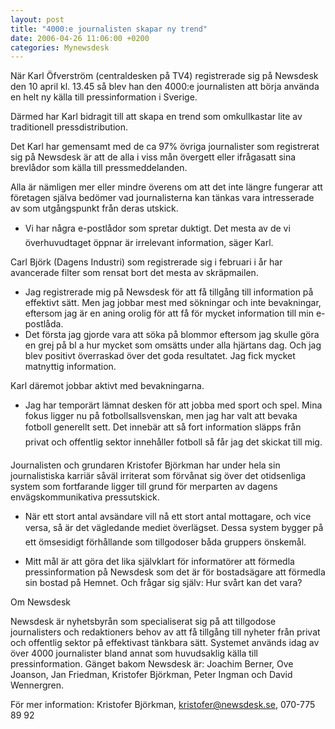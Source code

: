 ```yaml
---
layout: post
title: "4000:e journalisten skapar ny trend"
date: 2006-04-26 11:06:00 +0200
categories: Mynewsdesk
---
```

 När Karl Öfverström (centraldesken på TV4) registrerade sig på Newsdesk den 10 april kl. 13.45 så blev han den 4000:e journalisten att börja använda en helt ny källa till pressinformation i Sverige.

Därmed har Karl bidragit till att skapa en trend som omkullkastar lite av traditionell pressdistribution. 

Det Karl har gemensamt med de ca 97% övriga journalister som registrerat sig på Newsdesk är att de alla i viss mån övergett eller ifrågasatt sina brevlådor som källa till pressmeddelanden.

Alla är nämligen mer eller mindre överens om att det inte längre fungerar att företagen själva bedömer vad journalisterna kan tänkas vara intresserade av som utgångspunkt från deras utskick. 

- Vi har några e-postlådor som spretar duktigt. Det mesta av de vi överhuvudtaget öppnar är irrelevant information, säger Karl. 

Carl Björk (Dagens Industri) som registrerade sig i februari i år har avancerade filter som rensat bort det mesta av skräpmailen. 

- Jag registrerade mig på Newsdesk för att få tillgång till information på effektivt sätt. Men jag jobbar mest med sökningar och inte bevakningar, eftersom jag är en aning orolig för att få för mycket information till min e-postlåda.
- Det första jag gjorde vara att söka på blommor eftersom jag skulle göra en grej på bl a hur mycket som omsätts under alla hjärtans dag. Och jag blev positivt överraskad över det goda resultatet. Jag fick mycket matnyttig information. 

Karl däremot jobbar aktivt med bevakningarna. 

- Jag har temporärt lämnat desken för att jobba med sport och spel. Mina fokus ligger nu på fotbollsallsvenskan, men jag har valt att bevaka fotboll generellt sett. Det innebär att så fort information släpps från privat och offentlig sektor innehåller fotboll så får jag det skickat till mig. 

Journalisten och grundaren Kristofer Björkman har under hela sin journalistiska karriär såväl irriterat som förvånat sig över det otidsenliga system som fortfarande ligger till grund för merparten av dagens envägskommunikativa pressutskick. 

- När ett stort antal avsändare vill nå ett stort antal mottagare, och vice versa, så är det vägledande mediet överlägset. Dessa system bygger på ett ömsesidigt förhållande som tillgodoser båda gruppers önskemål. 

- Mitt mål är att göra det lika självklart för informatörer att förmedla pressinformation på Newsdesk som det är för bostadsägare att förmedla sin bostad på Hemnet. Och frågar sig själv: Hur svårt kan det vara?

Om Newsdesk

Newsdesk är nyhetsbyrån som specialiserat sig på att tillgodose journalisters och redaktioners behov av att få tillgång till nyheter från privat och offentlig sektor på effektivast tänkbara sätt.
Systemet används idag av över 4000 journalister bland annat som huvudsaklig källa till pressinformation. 
Gänget bakom Newsdesk är: Joachim Berner, Ove Joanson, Jan Friedman, Kristofer Björkman, Peter Ingman och David Wennergren.

För mer information: 
Kristofer Björkman, kristofer@newsdesk.se, 070-775 89 92

